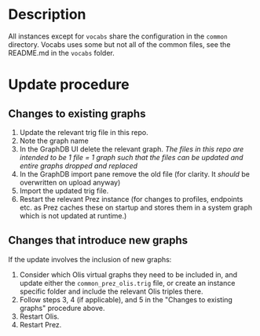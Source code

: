 # Description

All instances except for `vocabs` share the configuration in the `common` directory. Vocabs uses some but not all of the common files, see the README.md in the `vocabs` folder.

# Update procedure
## Changes to existing graphs  

1. Update the relevant trig file in this repo.
2. Note the graph name
3. In the GraphDB UI delete the relevant graph. _The files in this repo are intended to be 1 file = 1 graph such that the files can be updated and entire graphs dropped and replaced_
4. In the GraphDB import pane remove the old file (for clarity. It _should_ be overwritten on upload anyway)
5. Import the updated trig file.
6. Restart the relevant Prez instance (for changes to profiles, endpoints etc. as Prez caches these on startup and stores them in a system graph which is not updated at runtime.)

## Changes that introduce new graphs
If the update involves the inclusion of new graphs:
1. Consider which Olis virtual graphs they need to be included in, and update either the `common_prez_olis.trig` file, or create an instance specific folder and include the relevant Olis triples there.
2. Follow steps 3, 4 (if applicable), and 5 in the "Changes to existing graphs" procedure above. 
2. Restart Olis.
3. Restart Prez.